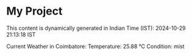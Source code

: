 # My Project

This content is dynamically generated in Indian Time (IST): 2024-10-29 21:13:18 IST


Current Weather in Coimbatore:
Temperature: 25.88 °C
Condition: mist
